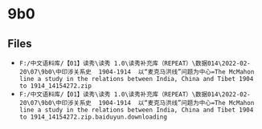 # 9b0

## Files

- `F:/中文语料库/【01】读秀\读秀 1.0\读秀补充库（REPEAT）\数据014\2022-02-20\07\9b0\中印涉关系史  1904-1914  以“麦克马洪线”问题为中心=The McMahon line a study in the relations between India, China and Tibet 1904 to 1914_14154272.zip`
- `F:/中文语料库/【01】读秀\读秀 1.0\读秀补充库（REPEAT）\数据014\2022-02-20\07\9b0\中印涉关系史  1904-1914  以“麦克马洪线”问题为中心=The McMahon line a study in the relations between India, China and Tibet 1904 to 1914_14154272.zip.baiduyun.downloading`
